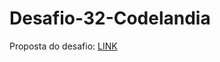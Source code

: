# Desafio-32-Codelandia

Proposta do desafio: <a href="https://www.figma.com/file/Yb9IBH56g7T1hdIyZ3BMNO/Desafios---Codel%C3%A2ndia?node-id=157395%3A3200&t=h42QV9xxAZkaT5Nc-0">LINK</a>
